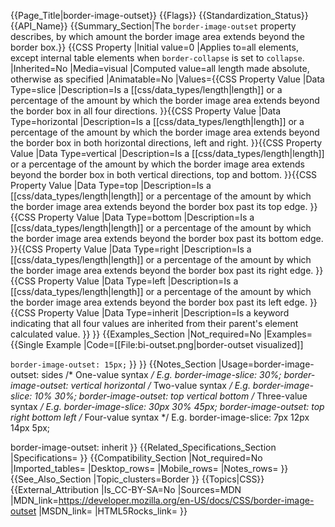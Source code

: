 {{Page_Title|border-image-outset}}
{{Flags}}
{{Standardization_Status}}
{{API_Name}}
{{Summary_Section|The <code>border-image-outset</code> property describes, by which amount the border image area extends beyond the border box.}}
{{CSS Property
|Initial value=0
|Applies to=all elements, except internal table elements when <code>border-collapse</code> is set to <code>collapse</code>.
|Inherited=No
|Media=visual
|Computed value=all length made absolute, otherwise as specified
|Animatable=No
|Values={{CSS Property Value
|Data Type=slice
|Description=Is a [[css/data_types/length|length]] or a percentage of the amount by which the border image area extends beyond the border box in all four directions.
}}{{CSS Property Value
|Data Type=horizontal
|Description=Is a [[css/data_types/length|length]] or a percentage of the amount by which the border image area extends beyond the border box in both horizontal directions, left and right.
}}{{CSS Property Value
|Data Type=vertical
|Description=Is a [[css/data_types/length|length]] or a percentage of the amount by which the border image area extends beyond the border box in both vertical directions, top and bottom.
}}{{CSS Property Value
|Data Type=top
|Description=Is a [[css/data_types/length|length]] or a percentage of the amount by which the border image area extends beyond the border box past its top edge.
}}{{CSS Property Value
|Data Type=bottom
|Description=Is a [[css/data_types/length|length]] or a percentage of the amount by which the border image area extends beyond the border box past its bottom edge.
}}{{CSS Property Value
|Data Type=right
|Description=Is a [[css/data_types/length|length]] or a percentage of the amount by which the border image area extends beyond the border box past its right edge.
}}{{CSS Property Value
|Data Type=left
|Description=Is a [[css/data_types/length|length]] or a percentage of the amount by which the border image area extends beyond the border box past its left edge.
}}{{CSS Property Value
|Data Type=inherit
|Description=Is a keyword indicating that all four values are inherited from their parent's element calculated value.
}}
}}
{{Examples_Section
|Not_required=No
|Examples={{Single Example
|Code=[[File:bi-outset.png|border-outset visualized]]

<code>border-image-outset: 15px;</code>
}}
}}
{{Notes_Section
|Usage=border-image-outset: sides                  /* One-value syntax   */  E.g. border-image-slice: 30%; 
border-image-outset: vertical horizontal    /* Two-value syntax   */  E.g. border-image-slice: 10% 30%; 
border-image-outset: top vertical bottom    /* Three-value syntax */  E.g. border-image-slice: 30px 30% 45px; 
border-image-outset: top right bottom left  /* Four-value syntax  */  E.g. border-image-slice: 7px 12px 14px 5px;

border-image-outset: inherit
}}
{{Related_Specifications_Section
|Specifications=
}}
{{Compatibility_Section
|Not_required=No
|Imported_tables=
|Desktop_rows=
|Mobile_rows=
|Notes_rows=
}}
{{See_Also_Section
|Topic_clusters=Border
}}
{{Topics|CSS}}
{{External_Attribution
|Is_CC-BY-SA=No
|Sources=MDN
|MDN_link=https://developer.mozilla.org/en-US/docs/CSS/border-image-outset
|MSDN_link=
|HTML5Rocks_link=
}}